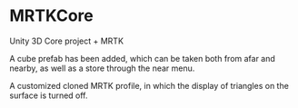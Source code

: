 # MRTKCore
Unity 3D Core project + MRTK

A cube prefab has been added, which can be taken both from afar and nearby, as well as a store through the near menu.

A customized cloned MRTK profile, in which the display of triangles on the surface is turned off.
